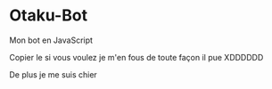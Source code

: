 # Otaku-Bot
Mon bot en JavaScript

Copier le si vous voulez je m'en fous de toute façon il pue XDDDDDD

De plus je me suis chier 

